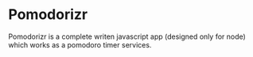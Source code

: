 # Pomodorizr

Pomodorizr is a complete writen javascript app (designed only for node) which works as a pomodoro timer services.

